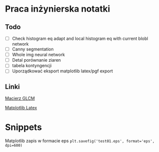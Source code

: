 # Praca inżynierska notatki

## Todo
* [ ] Check histogram eq adapt and local histogram eq with current blobl network
* [ ] Canny segmentation
* [ ] Whole img neural network
* [ ] Detal porównanie ziaren
* [ ] tabela kontyngencji
* [ ] Uporządkować eksport matplotlib latex/pgf export

## Linki
[Macierz GLCM](https://uk.mathworks.com/help/images/texture-analysis-using-the-gray-level-co-occurrence-matrix-glcm.html)

[Matplotlib Latex](https://timodenk.com/blog/exporting-matplotlib-plots-to-latex/)

# Snippets
Matplotlib zapis w formacie eps
`plt.savefig('test01.eps', format='eps', dpi=600)`
